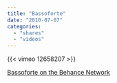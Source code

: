 ```yaml
---
title: "Bassoforte"
date: "2010-07-07"
categories:
  - "shares"
  - "videos"
---
```


{{< vimeo 12658207 >}}

[Bassoforte on the Behance Network](http://www.behance.net/gallery/Bassoforte/535175)
